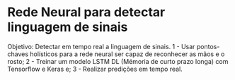 # Rede Neural para detectar linguagem de sinais
 Objetivo: Detectar em tempo real a linguagem de sinais.
  1 - Usar pontos-chaves holísticos para a rede neural ser capaz de reconhecer as mãos e o rosto;
  2 - Treinar um modelo LSTM DL (Mémoria de curto prazo longa) com Tensorflow e Keras e;
  3 - Realizar predições em tempo real.
  
